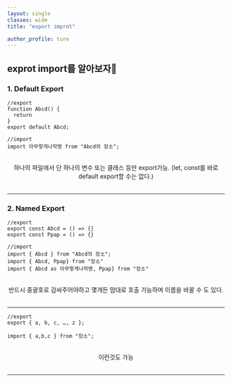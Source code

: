 ```yaml
---
layout: single
classes: wide
title: "export improt"

author_profile: ture
---
```


## exprot import를 알아보자🍓

### 1. Default Export

```react
//export
function Abcd() {
  return
}
export default Abcd;
```

```react
//import
import 아무렇게나작명 from "Abcd의 장소";
```

<br>
<center>하나의 파일에서 단 하나의 변수 또는 클래스 등만 export가능. (let, const를 바로 default export할 수는 없다.)</center>
<br>
<hr>

### 2. Named Export

```react
//export
export const Abcd = () => {}
export const Ppap = () => {}
```

```react
//import
import { Abcd } from "Abcd의 장소";
import { Abcd, Ppap} from "장소"
import { Abcd as 아무렇게나작명, Ppap} from "장소"
```

<br>
<center>반드시 중괄호로 감싸주어야하고 몇개든 맘대로 호출 가능하며 이름을 바꿀 수 도 있다.</center>
<br>
<hr>

```react
//export
export { a, b, c, …, z };
```

```react
import { a,b,c } from "장소";
```

<br>
<center>이런것도 가능</center>
<br>
<hr>
